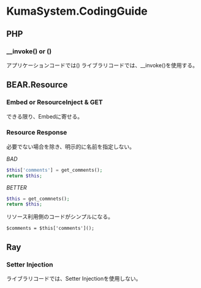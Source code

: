 # KumaSystem.CodingGuide

## PHP

### __invoke() or ()

アプリケーションコードでは()
ライブラリコードでは、__invoke()を使用する。

## BEAR.Resource

### Embed or ResourceInject & GET

できる限り、Embedに寄せる。


###  Resource Response

必要でない場合を除き、明示的に名前を指定しない。


*BAD*
```PHP
$this['comments'] = get_comments();
return $this;
```

*BETTER*
```PHP
$this = get_commnets();
return $this;
```

リソース利用側のコードがシンプルになる。
```
$comments = $this['comments']();
```

## Ray

### Setter Injection

ライブラリコードでは、Setter Injectionを使用しない。
